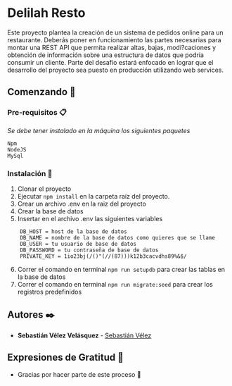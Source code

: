 # Delilah Resto

Este proyecto plantea la creación de un sistema de pedidos online para un restaurante. Deberás poner en funcionamiento las partes necesarias para montar una REST API que permita realizar altas, bajas, modi?caciones y obtención de información sobre una estructura de datos que podría consumir un cliente. Parte del desafío estará enfocado en lograr que el desarrollo del proyecto sea puesto en producción utilizando web services.

## Comenzando 🚀

### Pre-requisitos 📋

_Se debe tener instalado en la máquina los siguientes paquetes_

```
Npm
NodeJS
MySql
```

### Instalación 🔧

1. Clonar el proyecto
2. Ejecutar `npm install` en la carpeta raíz del proyecto.
3. Crear un archivo .env en la raiz del proyecto
4. Crear la base de datos
5. Insertar en el archivo .env las siguientes variables
```
    DB_HOST = host de la base de datos
    DB_NAME = nombre de la base de datos como quieres que se llame
    DB_USER = tu usuario de base de datos
    DB_PASSWORD = tu contraseña de base de datos
    PRIVATE_KEY = 1io23bj(/()"(//(87)))k12b3cacvdhs89%&$/
```
6. Correr el comando en terminal `npm run setupdb` para crear las tablas en la base de datos
7. Correr el comando en terminal `npm run migrate:seed` para crear los registros predefinidos

## Autores ✒️

* **Sebastián Vélez Velásquez** -  [Sebastián Vélez](https://github.com/SebasVelez34)

## Expresiones de Gratitud 🎁

* Gracias por hacer parte de este proceso 📢
